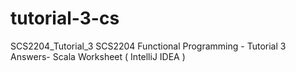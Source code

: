 # tutorial-3-cs
SCS2204_Tutorial_3
SCS2204 Functional Programming - Tutorial 3 Answers- Scala Worksheet ( IntelliJ IDEA )
